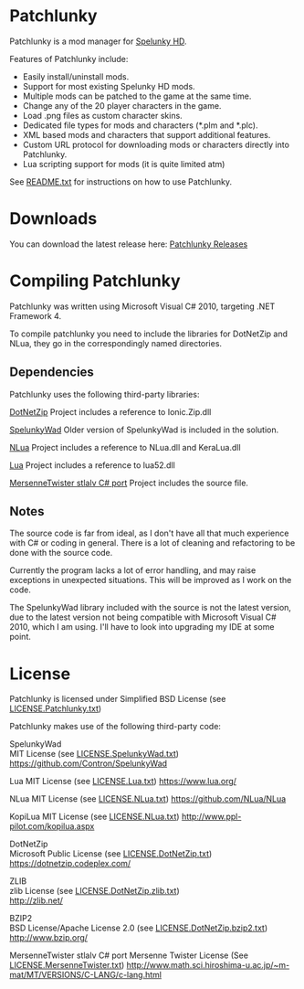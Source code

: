 # Patchlunky

Patchlunky is a mod manager for [Spelunky HD](http://www.spelunkyworld.com/).

Features of Patchlunky include:
 * Easily install/uninstall mods.
 * Support for most existing Spelunky HD mods.
 * Multiple mods can be patched to the game at the same time.
 * Change any of the 20 player characters in the game.
 * Load .png files as custom character skins.
 * Dedicated file types for mods and characters (*.plm and *.plc).
 * XML based mods and characters that support additional features.
 * Custom URL protocol for downloading mods or characters directly into Patchlunky.
 * Lua scripting support for mods (it is quite limited atm)

See [README.txt](https://github.com/Worst-vd-plas/Patchlunky/blob/master/README.txt) for instructions on how to use Patchlunky.

# Downloads

You can download the latest release here: [Patchlunky Releases](https://github.com/Worst-vd-plas/Patchlunky/releases)

# Compiling Patchlunky

Patchlunky was written using Microsoft Visual C# 2010, targeting .NET Framework 4.

To compile patchlunky you need to include the libraries for DotNetZip and NLua,
they go in the correspondingly named directories.

## Dependencies

Patchlunky uses the following third-party libraries:

[DotNetZip](https://dotnetzip.codeplex.com/)
Project includes a reference to Ionic.Zip.dll

[SpelunkyWad](https://github.com/Contron/SpelunkyWad)
Older version of SpelunkyWad is included in the solution.

[NLua](https://github.com/NLua/NLua)
Project includes a reference to NLua.dll and KeraLua.dll

[Lua](https://www.lua.org/)
Project includes a reference to lua52.dll

[MersenneTwister stlalv C# port](http://www.math.sci.hiroshima-u.ac.jp/~m-mat/MT/VERSIONS/C-LANG/c-lang.html)
Project includes the source file.

## Notes

The source code is far from ideal, as I don't have all that much experience
with C# or coding in general. There is a lot of cleaning and refactoring to
be done with the source code.

Currently the program lacks a lot of error handling, and may raise exceptions
in unexpected situations. This will be improved as I work on the code.

The SpelunkyWad library included with the source is not the latest version, due
to the latest version not being compatible with Microsoft Visual C# 2010, which
I am using. I'll have to look into upgrading my IDE at some point.

# License

Patchlunky is licensed under Simplified BSD License (see [LICENSE.Patchlunky.txt](https://github.com/Worst-vd-plas/Patchlunky/blob/master/License/LICENSE.Patchlunky.txt))

Patchlunky makes use of the following third-party code:


SpelunkyWad  
MIT License (see [LICENSE.SpelunkyWad.txt](https://github.com/Worst-vd-plas/Patchlunky/blob/master/License/LICENSE.SpelunkyWad.txt))  
https://github.com/Contron/SpelunkyWad

Lua
MIT License (see [LICENSE.Lua.txt](https://github.com/Worst-vd-plas/Patchlunky/blob/master/License/LICENSE.Lua.txt))
https://www.lua.org/

NLua
MIT License (see [LICENSE.NLua.txt](https://github.com/Worst-vd-plas/Patchlunky/blob/master/License/LICENSE.NLua.txt))
https://github.com/NLua/NLua

KopiLua
MIT License (see [LICENSE.NLua.txt](https://github.com/Worst-vd-plas/Patchlunky/blob/master/License/LICENSE.NLua.txt))
http://www.ppl-pilot.com/kopilua.aspx

DotNetZip  
Microsoft Public License (see [LICENSE.DotNetZip.txt](https://github.com/Worst-vd-plas/Patchlunky/blob/master/License/LICENSE.DotNetZip.txt))  
https://dotnetzip.codeplex.com/

ZLIB  
zlib License (see [LICENSE.DotNetZip.zlib.txt](https://github.com/Worst-vd-plas/Patchlunky/blob/master/License/LICENSE.DotNetZip.zlib.txt))  
http://zlib.net/

BZIP2  
BSD License/Apache License 2.0 (see [LICENSE.DotNetZip.bzip2.txt](https://github.com/Worst-vd-plas/Patchlunky/blob/master/License/LICENSE.DotNetZip.bzip2.txt))  
http://www.bzip.org/

MersenneTwister stlalv C# port
Mersenne Twister License (See [LICENSE.MersenneTwister.txt](https://github.com/Worst-vd-plas/Patchlunky/blob/master/License/LICENSE.MersenneTwister.txt))
http://www.math.sci.hiroshima-u.ac.jp/~m-mat/MT/VERSIONS/C-LANG/c-lang.html
